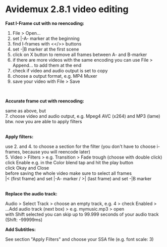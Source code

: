 # Avidemux 2.8.1 video editing
**Fast I-Frame cut with no reencoding:**

1) File > Open...
2) set |-A- marker at the beginning
3) find I-frames with <</>> buttons
4) set -|B marker at the first scene
5) click on X button to remove all frames between A- and B-marker
6) if there are more videos with the same encoding you can use File > Append... to add them at the end
7) check if video and audio output is set to copy
8) choose a output format, e.g. MP4 Muxer
9) save your video with File > Save
</br>

**Accurate frame cut with reencoding:**

same as above, but</br>
7. choose video and audio output, e.g. Mpeg4 AVC (x264) and MP3 (lame) </br>
btw. now you are able to apply filters</br>
</br>

**Apply filters:**

use 2. and 4. to choose a section for the filter (you don't have to choose i-frames, because you will reencode later)</br>
5. Video > Filters > e.g. Transition > Fade trough (choose with double click)</br>
click Enable e.g. in the Color blend tap and hit the play button</br>
click Okay and Close</br>
before saving the whole video make sure to select all frames </br>
|< (first frame) and set |-A- marker / >| (last frame) and set -|B marker</br>
</br>

**Replace the audio track:**

Audio > Select Track > choose an empty track, e.g. 4 > check Enabled > ...Add audio track (next box) > e.g. mymusic.mp3 > open</br>
with Shift selected you can skip up to 99.999 seconds of your audio track (Shift: -99999ms)
</br>

**Add Subtitles:**

See section "Apply Filters" and choose your SSA file (e.g. font scale: 3)
